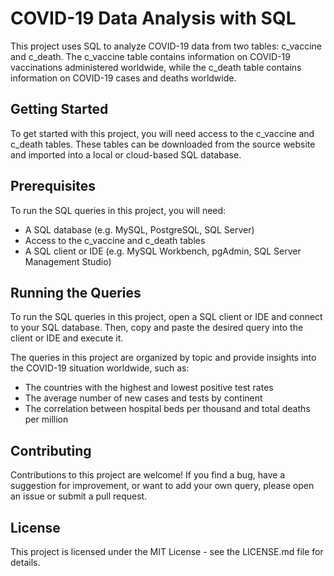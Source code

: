 # COVID-19 Data Analysis with SQL

This project uses SQL to analyze COVID-19 data from two tables: c_vaccine and c_death. The c_vaccine table contains information on COVID-19 vaccinations administered worldwide, while the c_death table contains information on COVID-19 cases and deaths worldwide.


## Getting Started

To get started with this project, you will need access to the c_vaccine and c_death tables. These tables can be downloaded from the source website and imported into a local or cloud-based SQL database.


## Prerequisites

To run the SQL queries in this project, you will need:

* A SQL database (e.g. MySQL, PostgreSQL, SQL Server)
* Access to the c_vaccine and c_death tables
* A SQL client or IDE (e.g. MySQL Workbench, pgAdmin, SQL Server Management Studio)


## Running the Queries

To run the SQL queries in this project, open a SQL client or IDE and connect to your SQL database. Then, copy and paste the desired query into the client or IDE and execute it.

The queries in this project are organized by topic and provide insights into the COVID-19 situation worldwide, such as:

* The countries with the highest and lowest positive test rates
* The average number of new cases and tests by continent
* The correlation between hospital beds per thousand and total deaths per million


## Contributing

Contributions to this project are welcome! If you find a bug, have a suggestion for improvement, or want to add your own query, please open an issue or submit a pull request.

## License

This project is licensed under the MIT License - see the LICENSE.md file for details.

